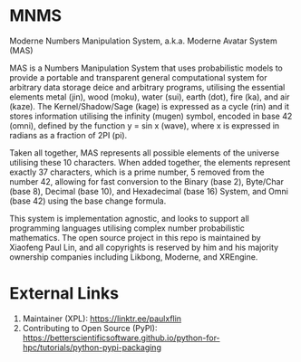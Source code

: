 # MNMS
Moderne Numbers Manipulation System, a.k.a. Moderne Avatar System (MAS)

MAS is a Numbers Manipulation System that uses probabilistic models to provide a portable and transparent general computational system for arbitrary data storage deice and arbitrary programs, utilising the essential elements metal (jin), wood (moku), water (sui), earth (dot), fire (ka), and air (kaze). The Kernel/Shadow/Sage (kage) is expressed as a cycle (rin) and it stores information utilising the infinity (mugen) symbol, encoded in base 42 (omni), defined by the function y = sin x (wave), where x is expressed in radians as a fraction of 2PI (pi).  

Taken all together, MAS represents all possible elements of the universe utilising these 10 characters. When added together, the elements represent exactly 37 characters, which is a prime number, 5 removed from the number 42, allowing for fast conversion to the Binary (base 2), Byte/Char (base 8), Decimal (base 10), and Hexadecimal (base 16) System, and Omni (base 42) using the base change formula. 

This system is implementation agnostic, and looks to support all programming languages utilising complex number probabilistic mathematics. The open source project in this repo is maintained by Xiaofeng Paul Lin, and all copyrights is reserved by him and his majority ownership companies including Likbong, Moderne, and XREngine. 

# External Links
1. Maintainer (XPL): https://linktr.ee/paulxflin
2. Contributing to Open Source (PyPI): https://betterscientificsoftware.github.io/python-for-hpc/tutorials/python-pypi-packaging

